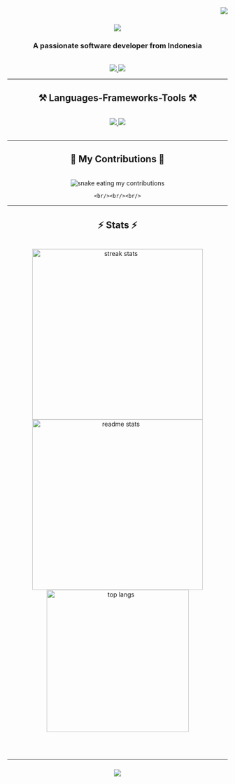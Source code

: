 <img align="right" src="https://visitor-badge.laobi.icu/badge?page_id=lal4lal.lal4lal" />

<h1 align="center">
    <img src="https://readme-typing-svg.herokuapp.com/?font=Righteous&size=35&center=true&vCenter=true&width=500&height=70&duration=4000&lines=Hi+There!+👋;+I'm+Muhammad+Hilal+Abyan!;" />
</h1>

<h3 align="center">A passionate software developer from Indonesia</h3>

<br/>

<div align="center">
  
</div>

<div align="center">
  <a href="mailto:muhammadhilalaja@gmail.com">
    <img src="https://img.shields.io/badge/Gmail-333333?style=for-the-badge&logo=gmail&logoColor=red" target="_blank" />
  </a>
  <a href="https://www.linkedin.com/in/muhammadhilalabyan/">
    <img src="https://img.shields.io/badge/LinkedIn-00785?style=for-the-badge&logo=linkedin&logoColor=white" target="_blank" />
  </a>
</div>

<hr/>

<h2 align="center">⚒️ Languages-Frameworks-Tools ⚒️</h2>
<br/>
<div align="center">
  <a href="https://skillicons.dev">
    <img src="https://skillicons.dev/icons?i=py,cpp,go,mysql" />
    <img src="https://skillicons.dev/icons?i=github,vscode,sklearn,tensorflow" />
  </a>
</div>

<br/>
<hr/>

<div align="center">
    <h2>🐍 My Contributions 🐍</h2>
    <br>
    <img alt="snake eating my contributions" src="https://raw.githubusercontent.com/lal4lal/lal4lal/output/github-contribution-grid-snake.svg" />

    <br/><br/><br/>
</div>

<hr/>

<h2 align="center">⚡ Stats ⚡</h2>
<br>
<div align=center>
    <img width=390 src="https://github-readme-streak-stats.herokuapp.com/?user=lal4lal&count_private=true&theme=react&border_radius=10" alt="streak stats"/>
    <img width=390 src="https://github-readme-stats.vercel.app/api?username=lal4lal&show_icons=true&theme=react&rank_icon=github&border_radius=10" alt="readme stats" />
    <br/>
    <img width=325 align="center" src="https://github-readme-stats.vercel.app/api/top-langs/?username=lal4lal&hide=HTML&langs_count=8&layout=compact&theme=react&border_radius=10&size_weight=0.5&count_weight=0.5&exclude_repo=github-readme-stats" alt="top langs" />
</div>

<br/><br/>

<hr/>

<h3 align="center">
    <img src="https://readme-typing-svg.herokuapp.com/?font=Righteous&size=25&center=true&vCenter=true&width=500&height=70&duration=4000&lines=Thanks+for+visiting!+✌🏻;Shoot+me+message+on+LinkedIn!;I'm+always+down+to+collab+🫶🏻" />
</h3>

<br/>
